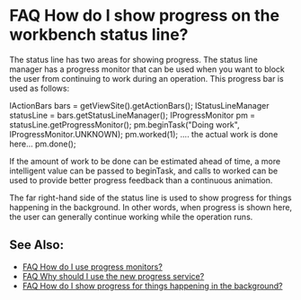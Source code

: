 

FAQ How do I show progress on the workbench status line?
========================================================

The status line has two areas for showing progress. The status line manager has a progress monitor that can be used when you want to block the user from continuing to work during an operation. This progress bar is used as follows:

   IActionBars bars = getViewSite().getActionBars();
   IStatusLineManager statusLine = bars.getStatusLineManager();
   IProgressMonitor pm = statusLine.getProgressMonitor();
   pm.beginTask("Doing work", IProgressMonitor.UNKNOWN);
   pm.worked(1);
   .... the actual work is done here...
   pm.done();

If the amount of work to be done can be estimated ahead of time, a more intelligent value can be passed to beginTask, and calls to worked can be used to provide better progress feedback than a continuous animation.

The far right-hand side of the status line is used to show progress for things happening in the background. In other words, when progress is shown here, the user can generally continue working while the operation runs.

See Also:
---------

*   [FAQ How do I use progress monitors?](./FAQ_How_do_I_use_progress_monitors.md "FAQ How do I use progress monitors?")
*   [FAQ Why should I use the new progress service?](./FAQ_Why_should_I_use_the_new_progress_service.md "FAQ Why should I use the new progress service?")
*   [FAQ How do I show progress for things happening in the background?](./FAQ_How_do_I_show_progress_for_things_happening_in_the_background.md "FAQ How do I show progress for things happening in the background?")

